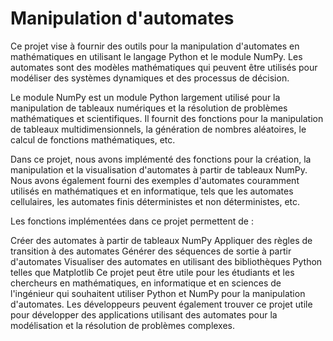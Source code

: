 # Manipulation d'automates
Ce projet vise à fournir des outils pour la manipulation d'automates en mathématiques en utilisant le langage Python et le module NumPy. Les automates sont des modèles mathématiques qui peuvent être utilisés pour modéliser des systèmes dynamiques et des processus de décision.

Le module NumPy est un module Python largement utilisé pour la manipulation de tableaux numériques et la résolution de problèmes mathématiques et scientifiques. Il fournit des fonctions pour la manipulation de tableaux multidimensionnels, la génération de nombres aléatoires, le calcul de fonctions mathématiques, etc.

Dans ce projet, nous avons implémenté des fonctions pour la création, la manipulation et la visualisation d'automates à partir de tableaux NumPy. Nous avons également fourni des exemples d'automates couramment utilisés en mathématiques et en informatique, tels que les automates cellulaires, les automates finis déterministes et non déterministes, etc.

Les fonctions implémentées dans ce projet permettent de :

Créer des automates à partir de tableaux NumPy
Appliquer des règles de transition à des automates
Générer des séquences de sortie à partir d'automates
Visualiser des automates en utilisant des bibliothèques Python telles que Matplotlib
Ce projet peut être utile pour les étudiants et les chercheurs en mathématiques, en informatique et en sciences de l'ingénieur qui souhaitent utiliser Python et NumPy pour la manipulation d'automates. Les développeurs peuvent également trouver ce projet utile pour développer des applications utilisant des automates pour la modélisation et la résolution de problèmes complexes.
